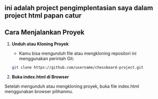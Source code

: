 ## ini adalah project pengimplentasian saya dalam project html papan catur 
## Cara Menjalankan Proyek

1. **Unduh atau Kloning Proyek**
   - Kamu bisa mengunduh file atau mengkloning repositori ini menggunakan perintah Git:
   
   ```bash
   git clone https://github.com/username/chessboard-project.git

1. **Buka index.html di Browser**

Setelah mengunduh atau mengkloning proyek, buka file index.html menggunakan browser pilihanmu.